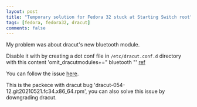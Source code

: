 ```yaml
---
layout: post
title: "Temporary solution for Fedora 32 stuck at Starting Switch root"
tags: [fedora, fedora32, dracut]
comments: false
---
```


My problem was about dracut's new bluetooth module. 

Disable it with by creating a dot conf file in `/etc/dracut.conf.d` directory with this content 'omit_dracutmodules+=" bluetooth "' [ref](https://github.com/dracutdevs/dracut/issues/1521#issuecomment-855325340)

You can follow the issue [here](https://github.com/dracutdevs/dracut/issues/1521).

This is the packece with dracut bug 'dracut-054-12.git20210521.fc34.x86_64.rpm', you can also solve this issue by downgrading dracut.
